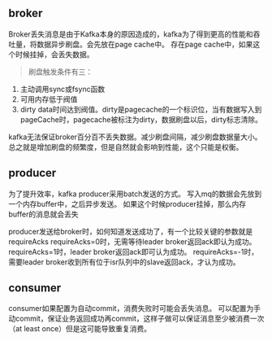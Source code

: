 ## broker
Broker丢失消息是由于Kafka本身的原因造成的，kafka为了得到更高的性能和吞吐量，将数据异步刷盘。会先放在page cache中。
存在page cache中，如果这个时候挂掉，会丢失数据。


>刷盘触发条件有三：
1. 主动调用sync或fsync函数
2. 可用内存低于阀值
3. dirty data时间达到阀值。dirty是pagecache的一个标识位，当有数据写入到pageCache时，pagecache被标注为dirty，数据刷盘以后，dirty标志清除。

kafka无法保证broker百分百不丢失数据。减少刷盘间隔，减少刷盘数据量大小。总之就是增加刷盘的频繁度，但是自然就会影响到性能，这个只能是权衡。

## producer
为了提升效率，kafka producer采用batch发送的方式。
写入mq的数据会先放到一个内存buffer中，之后异步发送。
如果这个时候producer挂掉，那么内存buffer的消息就会丢失

producer发送给broker时，如何知道发送成功了，有一个比较关键的参数就是 requireAcks
requireAcks=0时，无需等待leader broker返回ack即认为成功。
requireAcks=1时，leader broker返回ack即可认为成功。
requireAcks=-1时，需要leader broker收到所有位于isr队列中的slave返回ack，才认为成功。

## consumer
consumer如果配置为自动commit，消费失败时可能会丢失消息。
可以配置为手动commit，保证业务返回成功再commit，这样子做可以保证消息至少被消费一次（at least once）但是这可能导致重复消费。
